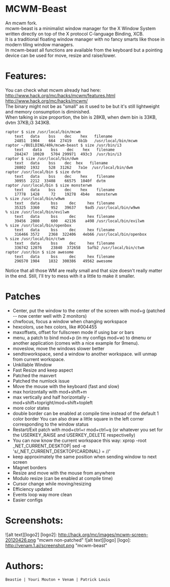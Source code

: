 MCWM-Beast
==========
An mcwm fork.<br>
mcwm-beast is a minimalist window manager for the X Window System written directly on top of the X protocol C-language Binding, XCB. <br>
It is a traditional floating window manager with no fancy smarts like those in modern tiling window managers.<br>
In mcwm-beast all functions are available from the keyboard but a pointing device can be used for move, resize and raise/lower.<br>

Features:
=========
You can check what mcwm already had here: <br>
http://www.hack.org/mc/hacks/mcwm/features.html<br>
http://www.hack.org/mc/hacks/mcwm/<br>
The binary might not be as "small" as it used to be but it's still lightweight and memory consumption is diminished.<br>
When talking in size proportion, the bin is 28KB, when dwm bin is 33KB, dvtm 37KB,i3 343KB.

```
raptor $ size /usr/local/bin/mcwm
    text   data    bss    dec    hex   filename
    24851  1904    664  27419   6b1b   /usr/local/bin/mcwm
raptor ~/BUILDING/40k/mcwm-beast $ size /usr/bin/i3 
    text    data    bss    dec    hex   filename
    284247  10020   5704 299971  493c3  /usr/bin/i3
raptor $ size /usr/local/bin/dwm
    text   data    bss    dec  hex   filename
    28802  1932    528  31262   7a1e  /usr/local/bin/dwm
raptor /usr/local/bin $ size dvtm
    text   data    bss    dec    hex    filename
    30955  2212  33408    66575  1040f  dvtm
raptor /usr/local/bin $ size monsterwm
    text   data    bss    dec    hex    filename
    17778  1428     72    19278  4b4e   monsterwm
% size /usr/local/bin/w9wm
    text   data     bss     dec     hex filename
    35325  3360     952   39637    9ad5 /usr/local/bin/w9wm
% size /usr/local/bin/evilwm
    text   data     bss     dec     hex filename
    39456  2080     600   42136    a498 /usr/local/bin/evilwm
% size /usr/local/bin/openbox
    text   data     bss     dec     hex filename
    316466 3572    2368  322406   4eb66 /usr/local/bin/openbox
% size /usr/local/bin/ctwm   
    text   data     bss     dec     hex filename
    336742 12076    23840  372658   5afb2 /usr/local/bin/ctwm
raptor /usr/bin $ size awesome
    text   data     bss     dec     hex filename
    296570 1984    1832  300386   49562 awesome
```

Notice that all those WM are really small and that size doesn't really matter in the end.
Still, I'll try to mess with it a little to make it smaller.

Patches
=======
- Center, put the window to the center of the screen with mod+g (patched -- now center well with 2 monitors)
- chwfocus, focus a window when changing workspace
- hexcolors, use hex colors, like #004455
- maxoffsets, offset for fullscreen mode if using bar or bars
- menu, a patch to bind mod+p (in my configs mod+w) to dmenu or another application (comes with a nice example for 9menu).
- moveslow, move the windows slower better
- sendtoworkspace, send  a window to another workspace. will unmap from current workspace.
- Unkillable Window
- Fast Resize and keep aspect
- Patched the maxvert
- Patched the numlock issue
- Move the mouse with the keyboard (fast and slow)
- max horizontally with mod+shift+m
- max vertically and half horizontally - mod+shift+topright/mod+shift+topleft
- more color states
- double border can be enabled at compile time instead of the default 1 color border
  You can also draw a little square in the left corner corresponding to the window status
- Restart/Exit patch with mod+ctrl+r mod+ctrl+q
    (or whatever you set for the USERKEY_RAISE and USERKEY_DELETE respectivelly)
- You can now know the current workspace this way: xprop -root _NET_CURRENT_DESKTOP| sed -e 's/_NET_CURRENT_DESKTOP(CARDINAL) = //'
- keep approximately the same position when sending window to next screen
- Magnet borders
- Resize and move with the mouse from anywhere
- Modulo resize (can be enabled at compile time)
- Cursor change while moving/resizing
- Efficiency updated
- Events loop way more clean
- Easier configs

Screenshots:
============
![alt text][logo2]
[logo2]: http://hack.org/mc/images/mcwm-screen-20120426.png "mcwm non-patched"
![alt text][logo]
[logo]: http://venam.1.ai/screenshot.png  "mcwm-beast"

Authors:
=======
`Beastie | Youri Mouton + Venam | Patrick Louis`
